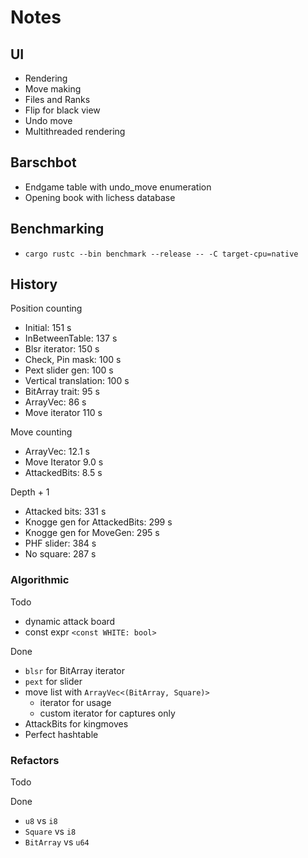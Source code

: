 # Notes

## UI

- Rendering
- Move making
- Files and Ranks
- Flip for black view
- Undo move
- Multithreaded rendering

## Barschbot

- Endgame table with undo_move enumeration
- Opening book with lichess database

## Benchmarking

- `cargo rustc --bin benchmark --release -- -C target-cpu=native`

## History

Position counting

- Initial: 151 s
- InBetweenTable: 137 s
- Blsr iterator: 150 s
- Check, Pin mask: 100 s
- Pext slider gen: 100 s
- Vertical translation: 100 s
- BitArray trait: 95 s
- ArrayVec: 86 s
- Move iterator 110 s

Move counting

- ArrayVec: 12.1 s
- Move Iterator 9.0 s
- AttackedBits: 8.5 s

Depth + 1

- Attacked bits: 331 s
- Knogge gen for AttackedBits: 299 s
- Knogge gen for MoveGen: 295 s
- PHF slider: 384 s
- No square: 287 s

### Algorithmic

Todo

- dynamic attack board
- const expr `<const WHITE: bool>`

Done

- `blsr` for BitArray iterator
- `pext` for slider
- move list with `ArrayVec<(BitArray, Square)>`
  - iterator for usage
  - custom iterator for captures only
- AttackBits for kingmoves
- Perfect hashtable

### Refactors

Todo

Done

- `u8` vs  `i8`
- `Square` vs `i8`
- `BitArray` vs `u64`
